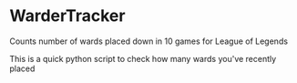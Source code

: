 WarderTracker
=============

Counts number of wards placed down in 10 games for League of Legends

This is a quick python script to check how many wards you've recently placed
